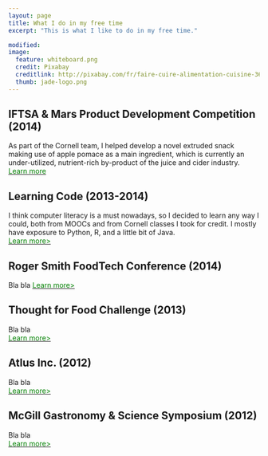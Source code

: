 ```yaml
---
layout: page
title: What I do in my free time
excerpt: "This is what I like to do in my free time."

modified: 
image: 
  feature: whiteboard.png
  credit: Pixabay 
  creditlink: http://pixabay.com/fr/faire-cuire-alimentation-cuisine-366875/
  thumb: jade-logo.png
---
```


## IFTSA & Mars Product Development Competition (2014) 
As part of the Cornell team, I helped develop a novel extruded snack making use of apple pomace as a main ingredient, which is currently an under-utilized, nutrient-rich by-product of the juice and cider industry.  
<a href="http://www.jadeproulx.com/freetime/popples/"><span style="color:green">Learn more</span></a>

## Learning Code (2013-2014) 
I think computer literacy is a must nowadays, so I decided to learn any way I could, both from MOOCs and from Cornell classes I took for credit. I mostly have exposure to Python, R, and a little bit of Java.   
<a href="http://www.jadeproulx.com/freetime/code/"><span style="color:green">Learn more></span></a>  

## Roger Smith FoodTech Conference (2014)  
Bla bla
<a href="http://www.jadeproulx.com/freetime/FoodTechConference/"><span style="color:green">Learn more></span></a>

## Thought for Food Challenge (2013)  
Bla bla  
<a href="http://www.jadeproulx.com/freetime/TFF/"><span style="color:green">Learn more></span></a>

## Atlus Inc. (2012)  
Bla bla  
<a href="http://www.jadeproulx.com/freetime/Atlus/"><span style="color:green">Learn more></span></a>

## McGill Gastronomy & Science Symposium (2012)  
Bla bla  
<a href="http://www.jadeproulx.com/freetime/mcgillsymposium/"><span style="color:green">Learn more></span></a>


